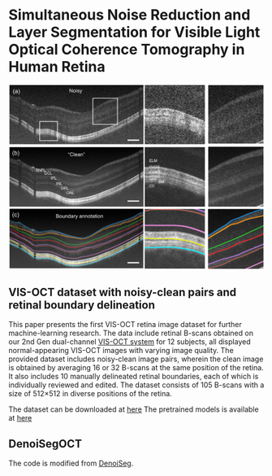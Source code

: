 # Simultaneous Noise Reduction and Layer Segmentation for Visible Light Optical Coherence Tomography in Human Retina
![Teaser: DenoiSeg](figs/dataset_1.png)

## VIS-OCT dataset with noisy-clean pairs and retinal boundary delineation

This paper presents the first VIS-OCT retina image dataset for further machine-learning research. The data include retinal B-scans obtained on our 2nd Gen dual-channel [VIS-OCT system](https://www.biorxiv.org/content/10.1101/2022.10.05.511048v1) for 12 subjects, all displayed normal-appearing VIS-OCT images with varying image quality. The provided dataset includes noisy-clean image pairs, wherein the clean image is obtained by averaging 16 or 32 B-scans at the same position of the retina. It also includes 10 manually delineated retinal boundaries, each of which is individually reviewed and edited. The dataset consists of 105 B-scans with a size of 512×512 in diverse positions of the retina.

The dataset can be downloaded at [here](https://drive.google.com/drive/folders/1y3SSFjytEWdNSaGI7udKQo2Q-tcsFHBm?usp=share_link)
The pretrained models is available at [here](https://drive.google.com/drive/folders/18nZEOx4yq5V9Kuk9JZTolLQriQfwULVn?usp=sharing)

## DenoiSegOCT
The code is modified from [DenoiSeg](https://arxiv.org/abs/2005.02987).  
